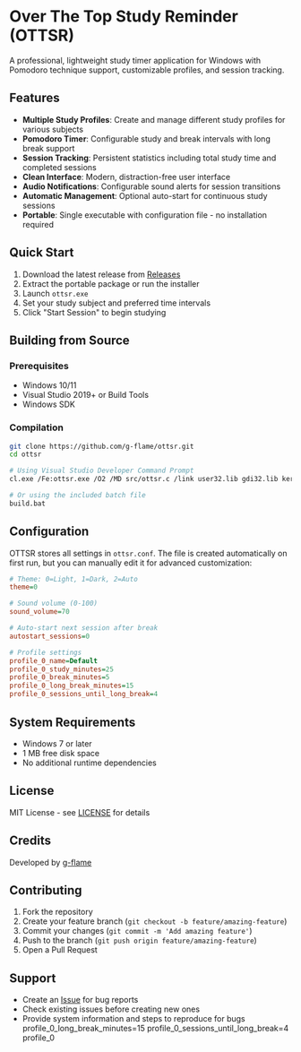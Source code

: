 # Over The Top Study Reminder (OTTSR)

A professional, lightweight study timer application for Windows with Pomodoro technique support, customizable profiles, and session tracking.

## Features

- **Multiple Study Profiles**: Create and manage different study profiles for various subjects
- **Pomodoro Timer**: Configurable study and break intervals with long break support
- **Session Tracking**: Persistent statistics including total study time and completed sessions
- **Clean Interface**: Modern, distraction-free user interface
- **Audio Notifications**: Configurable sound alerts for session transitions
- **Automatic Management**: Optional auto-start for continuous study sessions
- **Portable**: Single executable with configuration file - no installation required

## Quick Start

1. Download the latest release from [Releases](https://github.com/g-flame/ottsr/releases)
2. Extract the portable package or run the installer
3. Launch `ottsr.exe`
4. Set your study subject and preferred time intervals
5. Click "Start Session" to begin studying

## Building from Source

### Prerequisites
- Windows 10/11
- Visual Studio 2019+ or Build Tools
- Windows SDK

### Compilation
```bash
git clone https://github.com/g-flame/ottsr.git
cd ottsr

# Using Visual Studio Developer Command Prompt
cl.exe /Fe:ottsr.exe /O2 /MD src/ottsr.c /link user32.lib gdi32.lib kernel32.lib comctl32.lib winmm.lib

# Or using the included batch file
build.bat
```

## Configuration

OTTSR stores all settings in `ottsr.conf`. The file is created automatically on first run, but you can manually edit it for advanced customization:

```ini
# Theme: 0=Light, 1=Dark, 2=Auto
theme=0

# Sound volume (0-100)
sound_volume=70

# Auto-start next session after break
autostart_sessions=0

# Profile settings
profile_0_name=Default
profile_0_study_minutes=25
profile_0_break_minutes=5
profile_0_long_break_minutes=15
profile_0_sessions_until_long_break=4
```

## System Requirements

- Windows 7 or later
- 1 MB free disk space
- No additional runtime dependencies

## License

MIT License - see [LICENSE](LICENSE) for details

## Credits

Developed by [g-flame](https://github.com/g-flame)

## Contributing

1. Fork the repository
2. Create your feature branch (`git checkout -b feature/amazing-feature`)
3. Commit your changes (`git commit -m 'Add amazing feature'`)
4. Push to the branch (`git push origin feature/amazing-feature`)
5. Open a Pull Request

## Support

- Create an [Issue](https://github.com/g-flame/ottsr/issues) for bug reports
- Check existing issues before creating new ones
- Provide system information and steps to reproduce for bugs
profile_0_long_break_minutes=15
profile_0_sessions_until_long_break=4
profile_0
